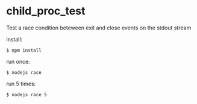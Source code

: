 # child_proc_test

Test a race condition beteween exit and close events on the stdout stream

install:

`$ npm install`

run once:

`$ nodejs race`

run 5 times:

`$ nodejs race 5`
